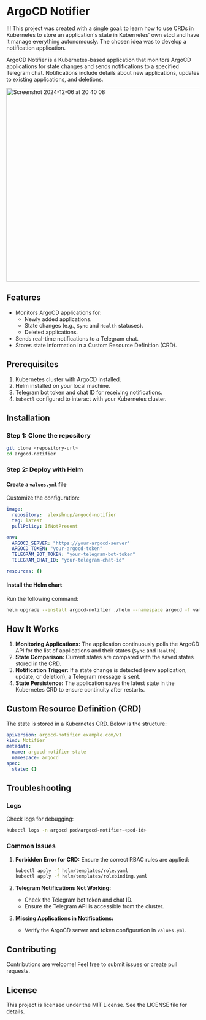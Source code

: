 # ArgoCD Notifier

!!! This project was created with a single goal: to learn how to use CRDs in Kubernetes to store an application's state in Kubernetes' own etcd and have it manage everything autonomously. The chosen idea was to develop a notification application.

ArgoCD Notifier is a Kubernetes-based application that monitors ArgoCD applications for state changes and sends notifications to a specified Telegram chat. Notifications include details about new applications, updates to existing applications, and deletions.

<img width="505" alt="Screenshot 2024-12-06 at 20 40 08" src="https://github.com/user-attachments/assets/c2063afe-7606-46df-96d2-25470e2f8922">

## Features

- Monitors ArgoCD applications for:
  - Newly added applications.
  - State changes (e.g., `Sync` and `Health` statuses).
  - Deleted applications.
- Sends real-time notifications to a Telegram chat.
- Stores state information in a Custom Resource Definition (CRD).

## Prerequisites

1. Kubernetes cluster with ArgoCD installed.
2. Helm installed on your local machine.
3. Telegram bot token and chat ID for receiving notifications.
4. `kubectl` configured to interact with your Kubernetes cluster.

## Installation

### Step 1: Clone the repository
```bash
git clone <repository-url>
cd argocd-notifier
```

### Step 2: Deploy with Helm

#### Create a `values.yml` file
Customize the configuration:

```yaml
image:
  repository:  alexshnup/argocd-notifier
  tag: latest
  pullPolicy: IfNotPresent

env:
  ARGOCD_SERVER: "https://your-argocd-server"
  ARGOCD_TOKEN: "your-argocd-token"
  TELEGRAM_BOT_TOKEN: "your-telegram-bot-token"
  TELEGRAM_CHAT_ID: "your-telegram-chat-id"

resources: {}
```

#### Install the Helm chart
Run the following command:

```bash
helm upgrade --install argocd-notifier ./helm --namespace argocd -f values.yml
```

## How It Works

1. **Monitoring Applications:** The application continuously polls the ArgoCD API for the list of applications and their states (`Sync` and `Health`).
2. **State Comparison:** Current states are compared with the saved states stored in the CRD.
3. **Notification Trigger:** If a state change is detected (new application, update, or deletion), a Telegram message is sent.
4. **State Persistence:** The application saves the latest state in the Kubernetes CRD to ensure continuity after restarts.

## Custom Resource Definition (CRD)

The state is stored in a Kubernetes CRD. Below is the structure:

```yaml
apiVersion: argocd-notifier.example.com/v1
kind: Notifier
metadata:
  name: argocd-notifier-state
  namespace: argocd
spec:
  state: {}
```

## Troubleshooting

### Logs
Check logs for debugging:

```bash
kubectl logs -n argocd pod/argocd-notifier-<pod-id>
```

### Common Issues

1. **Forbidden Error for CRD:**
   Ensure the correct RBAC rules are applied:

   ```bash
   kubectl apply -f helm/templates/role.yaml
   kubectl apply -f helm/templates/rolebinding.yaml
   ```

2. **Telegram Notifications Not Working:**
   - Check the Telegram bot token and chat ID.
   - Ensure the Telegram API is accessible from the cluster.

3. **Missing Applications in Notifications:**
   - Verify the ArgoCD server and token configuration in `values.yml`.

## Contributing
Contributions are welcome! Feel free to submit issues or create pull requests.

## License
This project is licensed under the MIT License. See the LICENSE file for details.
